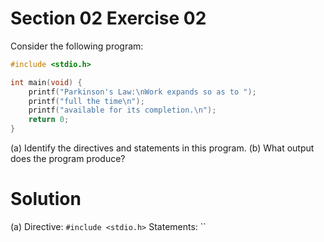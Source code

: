 # Section 02 Exercise 02

Consider the following program:
```c
#include <stdio.h>

int main(void) {
    printf("Parkinson's Law:\nWork expands so as to ");
    printf("full the time\n");
    printf("available for its completion.\n");
    return 0;
}
```

(a) Identify the directives and statements in this program.
(b) What output does the program produce?


# Solution

(a) Directive: `#include <stdio.h>`
    Statements: ``
